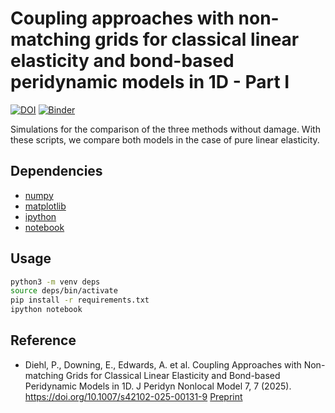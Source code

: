 # Coupling approaches with non-matching grids for classical linear elasticity and bond-based  peridynamic models in 1D - Part I

[![DOI](https://zenodo.org/badge/369535539.svg)](https://zenodo.org/badge/latestdoi/369535539) [![Binder](https://mybinder.org/badge_logo.svg)](https://mybinder.org/v2/gh/diehlpk/reusommer21/HEAD)

Simulations for the comparison of the three methods without damage. With these scripts, we compare both models in the case of pure linear elasticity.

## Dependencies

* [numpy](https://numpy.org/)
* [matplotlib](https://matplotlib.org/)
* [ipython](https://ipython.readthedocs.io/en/stable/)
* [notebook](https://jupyter.org/install)


## Usage

```bash
python3 -m venv deps
source deps/bin/activate
pip install -r requirements.txt
ipython notebook
```

## Reference

* Diehl, P., Downing, E., Edwards, A. et al. Coupling Approaches with Non-matching Grids for Classical Linear Elasticity and Bond-based Peridynamic Models in 1D. J Peridyn Nonlocal Model 7, 7 (2025). https://doi.org/10.1007/s42102-025-00131-9 [Preprint](https://arxiv.org/abs/2504.06093)
